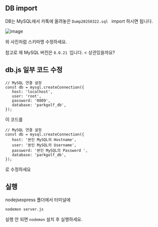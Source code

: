 ## DB import
DB는 MySQL에서 카톡에 올려놓은  `Dump20250322.sql ` import 하시면 됩니다.

![image](https://github.com/user-attachments/assets/167b8cb4-01b1-4253-8b58-d547b84ce086)


위 사진처럼 스키마명 수정하세요.

참고로 제 MySQL 버전은  `8.0.21 `입니다. < 상관있을까요?





## db.js 일부 코드 수정 
 ```
// MySQL 연결 설정
const db = mysql.createConnection({
    host: 'localhost',
    user: 'root',
    password: '0809',
    database: 'parkgolf_db',
});
 ```
이 코드를

 ```
// MySQL 연결 설정
const db = mysql.createConnection({
    host: '본인 MySQL의 Hostname',
    user: '본인 MySQL의 Username',
    password: '본인 MySQL의 Password ',
    database: 'parkgolf_db',
});
 ```
로 수정하세요




## 실행
nodejsexpress 폴더에서 터미널에
 ```
 nodemon server.js
 ```
실행 안 되면 `nodemon` 설치 후 실행하세요.

